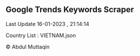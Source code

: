 

## Google Trends Keywords Scraper 
 
Last Update 16-01-2023 , 21:14:14

Country List :
VIETNAM.json



© Abdul Muttaqin 
